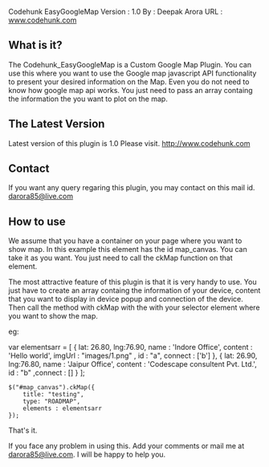 Codehunk EasyGoogleMap
Version : 1.0
By  : Deepak Arora
URL : www.codehunk.com


What is it?
------------

The Codehunk_EasyGoogleMap is a Custom Google Map Plugin. You can use this where you want to use the Google map javascript API functionality to present your desired information on the Map. Even you do not need to know how google map api works. You just need to pass an array containg the information the you want to plot on the map.



The Latest Version
-------------------

Latest version of this plugin is 1.0 Please visit. http://www.codehunk.com


Contact
-------

If you want any query regaring this plugin, you may contact on this mail id.
darora85@live.com

How to use
----------

We assume that you have a container on your page where you want to show map. In this example this element has the id map_canvas. You can take it as you want. You just need to call the ckMap function on that element.

The most attractive feature of this plugin is that it is very handy to use. You just have to create an array containg the information of your device, content that you want to display in device popup and connection of the device. Then call the method with ckMap with the with your selector element where you want to show the map.

eg:

var elementsarr = 
[
  { 
    lat: 26.80, lng:76.90, 
  name : 'Indore Office', 
	content : 'Hello world', 
	imgUrl : "images/1.png" , 
	id : "a",
	connect : ['b']
  },
  { 
    lat: 26.90, lng:76.80, 
	name : 'Jaipur Office', 
	content :  'Codescape consultent Pvt. Ltd.', 
	id : "b" ,connect : []
  } 
];
    
    $("#map_canvas").ckMap({
	    title: "testing",
	    type: "ROADMAP",	       
		elements : elementsarr  
	});
	
	
That's it.

If you face any problem in using this. Add your comments or mail me at darora85@live.com. I will be happy to help you.
